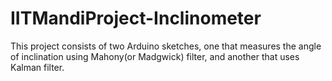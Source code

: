 # IITMandiProject-Inclinometer

This project consists of two Arduino sketches, one that measures the angle of inclination using Mahony(or Madgwick) filter, and another that uses Kalman filter.
